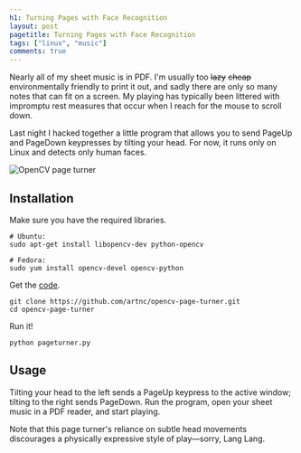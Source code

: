 ```yaml
---
h1: Turning Pages with Face Recognition
layout: post
pagetitle: Turning Pages with Face Recognition
tags: ["linux", "music"]
comments: true
---
```

Nearly all of my sheet music is in PDF. I'm usually too ~~lazy~~ ~~cheap~~ environmentally friendly to print it out, and sadly there are only so many notes that can fit on a screen. My playing has typically been littered with impromptu rest measures that occur when I reach for the mouse to scroll down.

Last night I hacked together a little program that allows you to send PageUp and PageDown keypresses by tilting your head. For now, it runs only on Linux and detects only human faces.

<div class="text-centered">
  <img alt="OpenCV page turner" src="/img/page-turner.jpg">
</div>

## Installation

Make sure you have the required libraries.

```shell
# Ubuntu:
sudo apt-get install libopencv-dev python-opencv

# Fedora:
sudo yum install opencv-devel opencv-python
```

Get the [code](https://github.com/artnc/opencv-page-turner).

```shell
git clone https://github.com/artnc/opencv-page-turner.git
cd opencv-page-turner
```

Run it!

```shell
python pageturner.py
```

## Usage

Tilting your head to the left sends a PageUp keypress to the active window; tilting to the right sends PageDown. Run the program, open your sheet music in a PDF reader, and start playing.

Note that this page turner's reliance on subtle head movements discourages a physically expressive style of play&mdash;sorry, Lang Lang.
